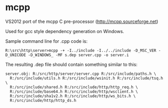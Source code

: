 # mcpp
VS2012 port of the mcpp C pre-processor (http://mcpp.sourceforge.net)

Used for gcc style dependency generation on Windows.

Sample command line for .cpp code is:

```
R:\src\http\server>mcpp -+ -I../include -I../../include -D_MSC_VER -D_UNICODE -D_WINDOWS_ -MF s.dep server.cpp -o server.i
```

The resulting .dep file should contain something similar to this:

```
server.obj: R:/src/http/server/server.cpp R:/src/include/paths.h \
  R:/src/include/utils.h R:/src/include/wsinit.h R:/src/include/tsq.h \
  R:/src/include/shared.h R:/src/include/http/http_req.h \
  R:/src/include/base64.h R:/src/include/http/wsclient.h \
  R:/src/include/sha1v2.h R:/src/include/http/ws_bits.h \
  R:/src/include/http/http_ds.h
```
